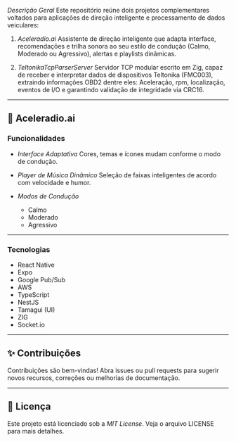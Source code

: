 *Descrição Geral*
Este repositório reúne dois projetos complementares voltados para aplicações de direção inteligente e processamento de dados veiculares:

1. *Aceleradio.ai*
   Assistente de direção inteligente que adapta interface, recomendações e trilha sonora ao seu estilo de condução (Calmo, Moderado ou Agressivo), alertas e playlists dinâmicas.

2. *TeltonikaTcpParserServer*
   Servidor TCP modular escrito em Zig, capaz de receber e interpretar dados de dispositivos Teltonika (FMC003), extraindo informações OBD2 dentre eles: Aceleração, rpm, localização, eventos de I/O e garantindo validação de integridade via CRC16.

---

## 🚀 Aceleradio.ai

### Funcionalidades

* *Interface Adaptativa*
  Cores, temas e ícones mudam conforme o modo de condução.
* *Player de Música Dinâmico*
  Seleção de faixas inteligentes de acordo com velocidade e humor.
* *Modos de Condução*

  * Calmo
  * Moderado
  * Agressivo

---

### Tecnologias

* React Native
* Expo
* Google Pub/Sub
* AWS
* TypeScript
* NestJS
* Tamagui (UI)
* ZIG
* Socket.io

---

## ✨ Contribuições

Contribuições são bem-vindas! Abra issues ou pull requests para sugerir novos recursos, correções ou melhorias de documentação.

---

## 📄 Licença

Este projeto está licenciado sob a *MIT License*. Veja o arquivo LICENSE para mais detalhes.